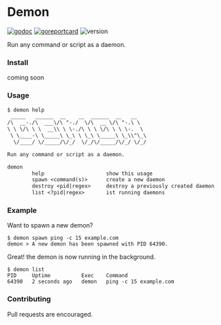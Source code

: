 # Demon

[![godoc](https://godoc.org/github.com/streamwithme/demon?status.svg)](https://godoc.org/github.com/streamwithme/demon)
[![goreportcard](https://goreportcard.com/badge/github.com/streamwithme/demon)](https://goreportcard.com/report/github.com/streamwithme/demon)
![version](https://img.shields.io/github/v/release/streamwithme/demon?color=red&include_prereleases)

Run any command or script as a daemon.

### Install

coming soon

### Usage
```txt
$ demon help
 _____   ______  __    __  ______  __   __    
/\  __-./\  ___\/\ "-./  \/\  __ \/\ "-.\ \   
\ \ \/\ \ \  __\\ \ \-./\ \ \ \/\ \ \ \-.  \  
 \ \____-\ \_____\ \_\ \ \_\ \_____\ \_\\"\_\ 
  \/____/ \/_____/\/_/  \/_/\/_____/\/_/ \/_/ 

Run any command or script as a daemon.

demon
        help                    show this usage
        spawn <command(s)>      create a new daemon
        destroy <pid|regex>     destroy a previously created daemon
        list <?pid|regex>       ist running daemons
```

### Example

Want to spawn a new demon?
```console
$ demon spawn ping -c 15 example.com
demon > A new demon has been spawned with PID 64390.
```

Great! the demon is now running in the background.
```console
$ demon list
PID  	Uptime       	Exec 	Command
64390	2 seconds ago	demon	ping -c 15 example.com
```

### Contributing

Pull requests are encouraged.
